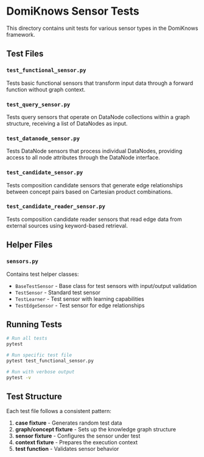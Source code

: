 # DomiKnows Sensor Tests

This directory contains unit tests for various sensor types in the DomiKnows framework.

## Test Files

### `test_functional_sensor.py`
Tests basic functional sensors that transform input data through a forward function without graph context.

### `test_query_sensor.py`
Tests query sensors that operate on DataNode collections within a graph structure, receiving a list of DataNodes as input.

### `test_datanode_sensor.py`
Tests DataNode sensors that process individual DataNodes, providing access to all node attributes through the DataNode interface.

### `test_candidate_sensor.py`
Tests composition candidate sensors that generate edge relationships between concept pairs based on Cartesian product combinations.

### `test_candidate_reader_sensor.py`
Tests composition candidate reader sensors that read edge data from external sources using keyword-based retrieval.

## Helper Files

### `sensors.py`
Contains test helper classes:
- `BaseTestSensor` - Base class for test sensors with input/output validation
- `TestSensor` - Standard test sensor
- `TestLearner` - Test sensor with learning capabilities
- `TestEdgeSensor` - Test sensor for edge relationships

## Running Tests

```bash
# Run all tests
pytest

# Run specific test file
pytest test_functional_sensor.py

# Run with verbose output
pytest -v
```

## Test Structure

Each test file follows a consistent pattern:
1. **case fixture** - Generates random test data
2. **graph/concept fixture** - Sets up the knowledge graph structure
3. **sensor fixture** - Configures the sensor under test
4. **context fixture** - Prepares the execution context
5. **test function** - Validates sensor behavior